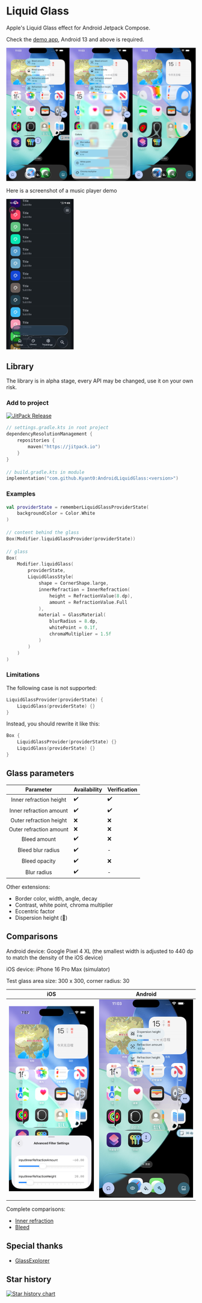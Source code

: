 # Liquid Glass

Apple's Liquid Glass effect for Android Jetpack Compose.

Check the [demo app](./app/release/app-release.apk), Android 13 and above is required.

![](./artworks/features.jpg)

Here is a screenshot of a music player demo

<img alt="Music player demo" height="400" src="./artworks/music_player_demo.jpg"/>

## Library

The library is in alpha stage, every API may be changed, use it on your own risk.

### Add to project

[![JitPack Release](https://jitpack.io/v/Kyant0/AndroidLiquidGlass.svg)](https://jitpack.io/#Kyant0/AndroidLiquidGlass)

```kotlin
// settings.gradle.kts in root project
dependencyResolutionManagement {
    repositories {
        maven("https://jitpack.io")
    }
}

// build.gradle.kts in module
implementation("com.github.Kyant0:AndroidLiquidGlass:<version>")
```

### Examples

```kotlin
val providerState = rememberLiquidGlassProviderState(
    backgroundColor = Color.White
)

// content behind the glass
Box(Modifier.liquidGlassProvider(providerState))

// glass
Box(
    Modifier.liquidGlass(
        providerState,
        LiquidGlassStyle(
            shape = CornerShape.large,
            innerRefraction = InnerRefraction(
                height = RefractionValue(8.dp),
                amount = RefractionValue.Full
            ),
            material = GlassMaterial(
                blurRadius = 8.dp,
                whitePoint = 0.1f,
                chromaMultiplier = 1.5f
            )
        )
    )
)
```

### Limitations

The following case is not supported:

```kotlin
LiquidGlassProvider(providerState) {
    LiquidGlass(providerState) {}
}
```

Instead, you should rewrite it like this:

```kotlin
Box {
    LiquidGlassProvider(providerState) {}
    LiquidGlass(providerState) {}
}
```

## Glass parameters

|        Parameter        | Availability | Verification |
|:-----------------------:|--------------|--------------|
| Inner refraction height | ✔️           | ✔️           |
| Inner refraction amount | ✔️           | ✔️           |
| Outer refraction height | ❌            | ❌            |
| Outer refraction amount | ❌            | ❌            |
|      Bleed amount       | ✔️           | ❌            |
|    Bleed blur radius    | ✔️           | -            |
|      Bleed opacity      | ✔️           | ❌            |
|       Blur radius       | ✔️           | -            |

Other extensions:

- Border color, width, angle, decay
- Contrast, white point, chroma multiplier
- Eccentric factor
- Dispersion height (🚧)

## Comparisons

Android device: Google Pixel 4 XL (the smallest width is adjusted to 440 dp to match the density of the iOS device)

iOS device: iPhone 16 Pro Max (simulator)

Test glass area size: 300 x 300, corner radius: 30

|                        iOS                        |                        Android                        |
|:-------------------------------------------------:|:-----------------------------------------------------:|
| ![](./artworks/inner_refraction/ios/-60%2020.png) | ![](./artworks/inner_refraction/android/-60%2020.png) |

Complete comparisons:

- [Inner refraction](docs/Inner%20refraction%20comparisons.md)
- [Bleed](docs/Bleed%20comparisons.md)

## Special thanks

- [GlassExplorer](https://github.com/ktiays/GlassExplorer)

## Star history

[![Star history chart](https://api.star-history.com/svg?repos=Kyant0/AndroidLiquidGlass&type=Date)](https://www.star-history.com/#Kyant0/AndroidLiquidGlass&Date)
